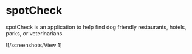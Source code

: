 # spotCheck

spotCheck is an application to help find dog friendly restaurants, hotels, parks, or veterinarians.

![/screenshots/View 1]

